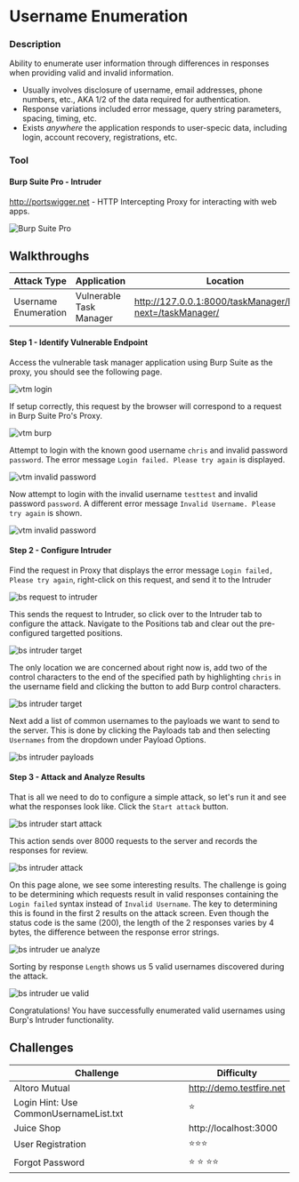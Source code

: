 # Username Enumeration
### Description
Ability to enumerate user information through differences in responses when providing valid and invalid information.
* Usually involves disclosure of username, email addresses, phone numbers, etc., AKA 1/2 of the data required for authentication.
* Response variations included error message, query string parameters, spacing, timing, etc.
* Exists _anywhere_ the application responds to user-specic data, including login, account recovery, registrations, etc.

### Tool
#### Burp Suite Pro - Intruder
http://portswigger.net - HTTP Intercepting Proxy for interacting with web apps.

![Burp Suite Pro](https://github.com/justinlarson/Web-App-Hacking-Workshop/raw/master/img/burpsuite.png)

## Walkthroughs

| Attack Type | Application | Location | Tool |
| ---- | ---- | ---- | ---- |
| Username Enumeration | Vulnerable Task Manager | http://127.0.0.1:8000/taskManager/login/?next=/taskManager/  | intruder |

#### Step 1 - Identify Vulnerable Endpoint

Access the vulnerable task manager application using Burp Suite as the proxy, you should see the following page.

![vtm login](https://github.com/justinlarson/Web-App-Hacking-Workshop/raw/master/img/vtm-login.png)

If setup correctly, this request by the browser will correspond to a request in Burp Suite Pro's Proxy.

![vtm burp](https://github.com/justinlarson/Web-App-Hacking-Workshop/raw/master/img/bs-proxy-vtm.png)

Attempt to login with the known good username `chris` and invalid password `password`.
The error message `Login failed. Please try again` is displayed.

![vtm invalid password](https://github.com/justinlarson/Web-App-Hacking-Workshop/raw/master/img/vtm-invalid-password.png)

Now attempt to login with the invalid username `testtest` and invalid password `password`.
A different error message `Invalid Username. Please try again` is shown.

![vtm invalid password](https://github.com/justinlarson/Web-App-Hacking-Workshop/raw/master/img/vtm-invalid-username.png)

#### Step 2 - Configure Intruder

Find the request in Proxy that displays the error message `Login failed, Please try again`, right-click on this request, and send it to the Intruder

![bs request to intruder](https://github.com/justinlarson/Web-App-Hacking-Workshop/raw/master/img/bs-proxy-send-ue.png)

This sends the request to Intruder, so click over to the Intruder tab to configure the attack.
Navigate to the Positions tab and clear out the pre-configured targetted positions.

![bs intruder target](https://github.com/justinlarson/Web-App-Hacking-Workshop/raw/master/img/bs-intruder-ue-clear.png)

The only location we are concerned about right now is, add two of the control characters to the end of the specified path by highlighting `chris` in the username field and clicking the button to add Burp control characters.

![bs intruder target](https://github.com/justinlarson/Web-App-Hacking-Workshop/raw/master/img/bs-intruder-ue-position.png)

Next add a list of common usernames to the payloads we want to send to the server.
This is done by clicking the Payloads tab and then selecting `Usernames` from the dropdown under Payload Options. 

![bs intruder payloads](https://github.com/justinlarson/Web-App-Hacking-Workshop/raw/master/img/bs-intruder-payloads-usernames.png)

#### Step 3 - Attack and Analyze Results

That is all we need to do to configure a simple attack, so let's run it and see what the responses look like.
Click the `Start attack` button.

![bs intruder start attack](https://github.com/justinlarson/Web-App-Hacking-Workshop/raw/master/img/bs-intruder-start-attack.png)

This action sends over 8000 requests to the server and records the responses for review.

![bs intruder attack](https://github.com/justinlarson/Web-App-Hacking-Workshop/raw/master/img/bs-intruder-attack-ue.png)

On this page alone, we see some interesting results. The challenge is going to be determining which requests result in valid responses containing the `Login failed` syntax instead of `Invalid Username`.
The key to determining this is found in the first 2 results on the attack screen.
Even though the status code is the same (200), the length of the 2 responses varies by 4 bytes, the difference between the response error strings.

![bs intruder ue analyze](https://github.com/justinlarson/Web-App-Hacking-Workshop/raw/master/img/bs-intruder-attack-ue-analyze.png)

Sorting by response `Length` shows us 5 valid usernames discovered during the attack.

![bs intruder ue valid](https://github.com/justinlarson/Web-App-Hacking-Workshop/raw/master/img/bs-intruder-attack-ue-valid.png)


Congratulations! You have successfully enumerated valid usernames using Burp's Intruder functionality. 

## Challenges
| Challenge	| Difficulty |
| ----- | ----- |
| Altoro Mutual | http://demo.testfire.net |
| Login Hint: Use CommonUsernameList.txt | :star:|
| Juice Shop | http://localhost:3000 | 
| User Registration | :star::star::star: |
| Forgot Password | :star: :star: :star::star: |

